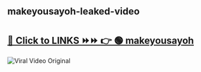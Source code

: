 
 ## makeyousayoh-leaked-video 

# <h2><a href="https://clipsfans.com/makeyousayoh&ref=git">🔗 Click to LINKS ⏩⏩ 👉 🟢 makeyousayoh </a></h2>

<a href="https://clipsfans.com/makeyousayoh&ref=git" rel="nofollow" data-target="animated-image.originalLink"><img src="https://i.ibb.co.com/xMMVF88/686577567.gif" alt="Viral Video Original" style="max-width: 100%; display: inline-block;" data-target="animated-image.originalImage"></a>

